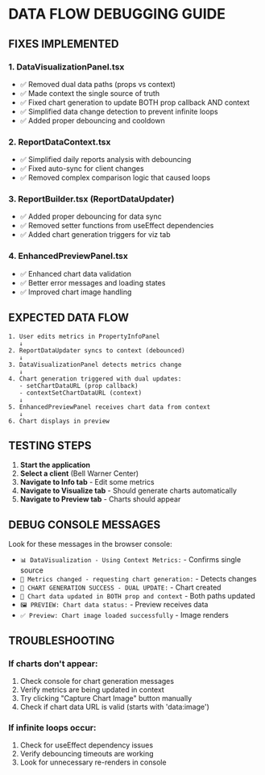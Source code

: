 # DATA FLOW DEBUGGING GUIDE

## FIXES IMPLEMENTED

### 1. **DataVisualizationPanel.tsx**
- ✅ Removed dual data paths (props vs context)
- ✅ Made context the single source of truth
- ✅ Fixed chart generation to update BOTH prop callback AND context
- ✅ Simplified data change detection to prevent infinite loops
- ✅ Added proper debouncing and cooldown

### 2. **ReportDataContext.tsx**
- ✅ Simplified daily reports analysis with debouncing
- ✅ Fixed auto-sync for client changes
- ✅ Removed complex comparison logic that caused loops

### 3. **ReportBuilder.tsx (ReportDataUpdater)**
- ✅ Added proper debouncing for data sync
- ✅ Removed setter functions from useEffect dependencies
- ✅ Added chart generation triggers for viz tab

### 4. **EnhancedPreviewPanel.tsx**
- ✅ Enhanced chart data validation
- ✅ Better error messages and loading states
- ✅ Improved chart image handling

## EXPECTED DATA FLOW

```
1. User edits metrics in PropertyInfoPanel
   ↓
2. ReportDataUpdater syncs to context (debounced)
   ↓
3. DataVisualizationPanel detects metrics change
   ↓
4. Chart generation triggered with dual updates:
   - setChartDataURL (prop callback)
   - contextSetChartDataURL (context)
   ↓
5. EnhancedPreviewPanel receives chart data from context
   ↓
6. Chart displays in preview
```

## TESTING STEPS

1. **Start the application**
2. **Select a client** (Bell Warner Center)
3. **Navigate to Info tab** - Edit some metrics
4. **Navigate to Visualize tab** - Should generate charts automatically
5. **Navigate to Preview tab** - Charts should appear

## DEBUG CONSOLE MESSAGES

Look for these messages in the browser console:

- `📊 DataVisualization - Using Context Metrics:` - Confirms single source
- `🔄 Metrics changed - requesting chart generation:` - Detects changes
- `🎨 CHART GENERATION SUCCESS - DUAL UPDATE:` - Chart created
- `🔄 Chart data updated in BOTH prop and context` - Both paths updated
- `🖼️ PREVIEW: Chart data status:` - Preview receives data
- `✅ Preview: Chart image loaded successfully` - Image renders

## TROUBLESHOOTING

### If charts don't appear:
1. Check console for chart generation messages
2. Verify metrics are being updated in context
3. Try clicking "Capture Chart Image" button manually
4. Check if chart data URL is valid (starts with 'data:image')

### If infinite loops occur:
1. Check for useEffect dependency issues
2. Verify debouncing timeouts are working
3. Look for unnecessary re-renders in console

